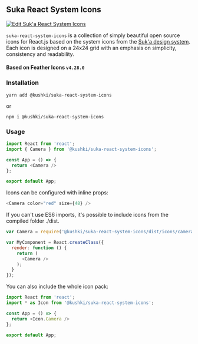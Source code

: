 ## Suka React System Icons

[![Edit Suk'a React System Icons](https://codesandbox.io/static/img/play-codesandbox.svg)](https://codesandbox.io/s/suka-react-system-icons-j3f73?fontsize=14&hidenavigation=1&theme=dark)

`suka-react-system-icons` is a collection of simply beautiful open source icons for React.js based on the system icons from the [Suk'a design system](https://suka.kushkipagos.com). Each icon is designed on a 24x24 grid with an emphasis on simplicity, consistency and readability.

#### Based on Feather Icons  ```v4.28.0```

### Installation
    yarn add @kushki/suka-react-system-icons

  or

    npm i @kushki/suka-react-system-icons

### Usage

```javascript
import React from 'react';
import { Camera } from '@kushki/suka-react-system-icons';

const App = () => {
  return <Camera />
};

export default App;
```

Icons can be configured with inline props:
```javascript
<Camera color="red" size={48} />
```

If you can't use ES6 imports, it's possible to include icons from the compiled folder ./dist.
```javascript
var Camera = require('@kushki/suka-react-system-icons/dist/icons/camera').default;

var MyComponent = React.createClass({
  render: function () {
    return (
      <Camera />
    );
  }
});
```
You can also include the whole icon pack:

```javascript
import React from 'react';
import * as Icon from '@kushki/suka-react-system-icons';

const App = () => {
  return <Icon.Camera />
};

export default App;
```
